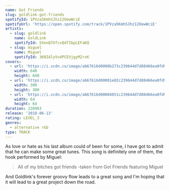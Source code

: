 ```yaml
---
name: Got Friends
slug: goldlink-got-friends
spotifyId: 1PVza5KmhSJhz12OewWciE
spotifyUrl: 'https://open.spotify.com/track/1PVza5KmhSJhz12OewWciE'
artists:
  - slug: goldlink
    name: GoldLink
    spotifyId: 5XenQ7XfcvQdfIbpLEFaKQ
  - slug: miguel
    name: Miguel
    spotifyId: 360IAlyVv4PCEVjgyMZrxK
covers:
  - url: 'https://i.scdn.co/image/ab67616d0000b273c239644d7d88466ea0fd936b'
    width: 640
    height: 640
  - url: 'https://i.scdn.co/image/ab67616d00001e02c239644d7d88466ea0fd936b'
    width: 300
    height: 300
  - url: 'https://i.scdn.co/image/ab67616d00004851c239644d7d88466ea0fd936b'
    width: 64
    height: 64
duration: 226963
release: '2018-06-13'
rating: LEVEL_3
genres:
  - alternative r&b
type: TRACK
---
```

As love or hate as his last album could of been for some, I have got to admit that he can
make some great tunes. This song is definitely one of them, the hook performed by Miguel:

> All of my bitches got friends
-taken from Got Friends featuring Miguel

And Goldlink's forever groovy flow leads to a great song and I'm hoping that it will lead
to a great project down the road.
